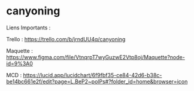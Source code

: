 # canyoning

Liens Importants :

Trello : https://trello.com/b/jrndUU4q/canyoning

Maquette : https://www.figma.com/file/VtnqrpT7wyGuzwE2Vtp8oj/Maquette?node-id=9%3A0

MCD : https://lucid.app/lucidchart/6f9fbf35-ce84-42d6-b38c-be14bc661e2f/edit?page=L.BeP2~polPs#?folder_id=home&browser=icon
